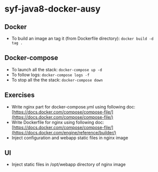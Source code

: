 # syf-java8-docker-ausy

## Docker

 * To build an image an tag it (from Dockerfile directory): ```docker build -d tag .```

## Docker-compose

 * To launch all the stack: ```docker-compose up -d```
 * To follow logs: ```docker-compose logs -f```
 * To stop all the the stack: ```docker-compose down```

## Exercises

 * Write nginx part for docker-compose.yml using following doc: [https://docs.docker.com/compose/compose-file/](https://docs.docker.com/compose/compose-file/)
 * Write Dockerfile for nginx using following doc: [https://docs.docker.com/compose/compose-file/](https://docs.docker.com/engine/reference/builder/)
 * Inject configuration and webapp static files in nginx image

## UI

 * Inject static files in /opt/webapp directory of nginx image
